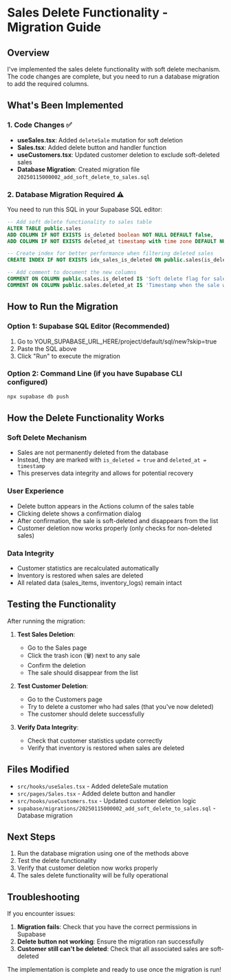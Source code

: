 # Sales Delete Functionality - Migration Guide

## Overview
I've implemented the sales delete functionality with soft delete mechanism. The code changes are complete, but you need to run a database migration to add the required columns.

## What's Been Implemented

### 1. Code Changes ✅
- **useSales.tsx**: Added `deleteSale` mutation for soft deletion
- **Sales.tsx**: Added delete button and handler function
- **useCustomers.tsx**: Updated customer deletion to exclude soft-deleted sales
- **Database Migration**: Created migration file `20250115000002_add_soft_delete_to_sales.sql`

### 2. Database Migration Required ⚠️
You need to run this SQL in your Supabase SQL editor:

```sql
-- Add soft delete functionality to sales table
ALTER TABLE public.sales 
ADD COLUMN IF NOT EXISTS is_deleted boolean NOT NULL DEFAULT false,
ADD COLUMN IF NOT EXISTS deleted_at timestamp with time zone DEFAULT NULL;

-- Create index for better performance when filtering deleted sales
CREATE INDEX IF NOT EXISTS idx_sales_is_deleted ON public.sales(is_deleted);

-- Add comment to document the new columns
COMMENT ON COLUMN public.sales.is_deleted IS 'Soft delete flag for sales records';
COMMENT ON COLUMN public.sales.deleted_at IS 'Timestamp when the sale was soft deleted';
```

## How to Run the Migration

### Option 1: Supabase SQL Editor (Recommended)
1. Go to YOUR_SUPABASE_URL_HERE/project/default/sql/new?skip=true
2. Paste the SQL above
3. Click "Run" to execute the migration

### Option 2: Command Line (if you have Supabase CLI configured)
```bash
npx supabase db push
```

## How the Delete Functionality Works

### Soft Delete Mechanism
- Sales are not permanently deleted from the database
- Instead, they are marked with `is_deleted = true` and `deleted_at = timestamp`
- This preserves data integrity and allows for potential recovery

### User Experience
- Delete button appears in the Actions column of the sales table
- Clicking delete shows a confirmation dialog
- After confirmation, the sale is soft-deleted and disappears from the list
- Customer deletion now works properly (only checks for non-deleted sales)

### Data Integrity
- Customer statistics are recalculated automatically
- Inventory is restored when sales are deleted
- All related data (sales_items, inventory_logs) remain intact

## Testing the Functionality

After running the migration:

1. **Test Sales Deletion**:
   - Go to the Sales page
   - Click the trash icon (🗑️) next to any sale
   - Confirm the deletion
   - The sale should disappear from the list

2. **Test Customer Deletion**:
   - Go to the Customers page
   - Try to delete a customer who had sales (that you've now deleted)
   - The customer should delete successfully

3. **Verify Data Integrity**:
   - Check that customer statistics update correctly
   - Verify that inventory is restored when sales are deleted

## Files Modified

- `src/hooks/useSales.tsx` - Added deleteSale mutation
- `src/pages/Sales.tsx` - Added delete button and handler
- `src/hooks/useCustomers.tsx` - Updated customer deletion logic
- `supabase/migrations/20250115000002_add_soft_delete_to_sales.sql` - Database migration

## Next Steps

1. Run the database migration using one of the methods above
2. Test the delete functionality
3. Verify that customer deletion now works properly
4. The sales delete functionality will be fully operational

## Troubleshooting

If you encounter issues:

1. **Migration fails**: Check that you have the correct permissions in Supabase
2. **Delete button not working**: Ensure the migration ran successfully
3. **Customer still can't be deleted**: Check that all associated sales are soft-deleted

The implementation is complete and ready to use once the migration is run!
